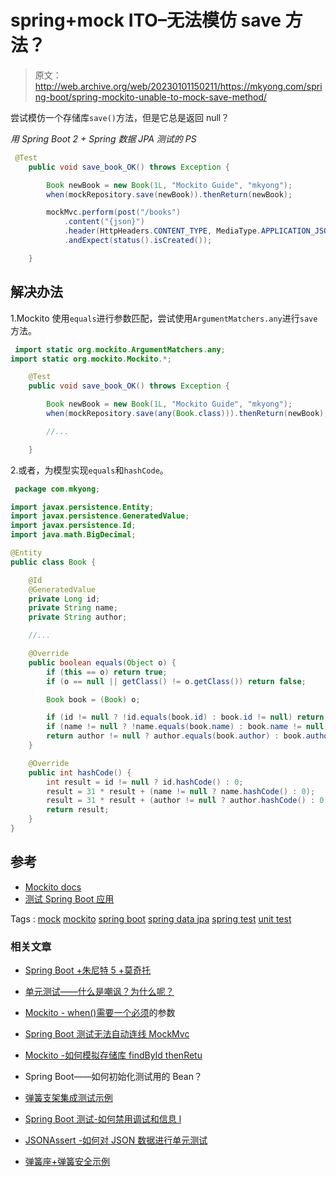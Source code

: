 # spring+mock ITO–无法模仿 save 方法？

> 原文：<http://web.archive.org/web/20230101150211/https://mkyong.com/spring-boot/spring-mockito-unable-to-mock-save-method/>

尝试模仿一个存储库`save()`方法，但是它总是返回 null？

*用 Spring Boot 2 + Spring 数据 JPA 测试的 PS*

```java
 @Test
    public void save_book_OK() throws Exception {

        Book newBook = new Book(1L, "Mockito Guide", "mkyong");
        when(mockRepository.save(newBook)).thenReturn(newBook);

		mockMvc.perform(post("/books")
			.content("{json}")
			.header(HttpHeaders.CONTENT_TYPE, MediaType.APPLICATION_JSON))
			.andExpect(status().isCreated());

    } 
```

## 解决办法

1.Mockito 使用`equals`进行参数匹配，尝试使用`ArgumentMatchers.any`进行`save`方法。

```java
 import static org.mockito.ArgumentMatchers.any;
import static org.mockito.Mockito.*;

	@Test
    public void save_book_OK() throws Exception {

        Book newBook = new Book(1L, "Mockito Guide", "mkyong");
        when(mockRepository.save(any(Book.class))).thenReturn(newBook);

		//...

    } 
```

2.或者，为模型实现`equals`和`hashCode`。

```java
 package com.mkyong;

import javax.persistence.Entity;
import javax.persistence.GeneratedValue;
import javax.persistence.Id;
import java.math.BigDecimal;

@Entity
public class Book {

    @Id
    @GeneratedValue
    private Long id;
    private String name;
    private String author;

    //...

    @Override
    public boolean equals(Object o) {
        if (this == o) return true;
        if (o == null || getClass() != o.getClass()) return false;

        Book book = (Book) o;

        if (id != null ? !id.equals(book.id) : book.id != null) return false;
        if (name != null ? !name.equals(book.name) : book.name != null) return false;
        return author != null ? author.equals(book.author) : book.author == null;
    }

    @Override
    public int hashCode() {
        int result = id != null ? id.hashCode() : 0;
        result = 31 * result + (name != null ? name.hashCode() : 0);
        result = 31 * result + (author != null ? author.hashCode() : 0);
        return result;
    }
} 
```

## 参考

*   [Mockito docs](http://web.archive.org/web/20201004113139/https://static.javadoc.io/org.mockito/mockito-core/2.24.5/org/mockito/Mockito.html)
*   [测试 Spring Boot 应用](http://web.archive.org/web/20201004113139/https://docs.spring.io/spring-boot/docs/current/reference/html/boot-features-testing.html#boot-features-testing-spring-boot-applications)

Tags : [mock](http://web.archive.org/web/20201004113139/https://mkyong.com/tag/mock/) [mockito](http://web.archive.org/web/20201004113139/https://mkyong.com/tag/mockito/) [spring boot](http://web.archive.org/web/20201004113139/https://mkyong.com/tag/spring-boot/) [spring data jpa](http://web.archive.org/web/20201004113139/https://mkyong.com/tag/spring-data-jpa/) [spring test](http://web.archive.org/web/20201004113139/https://mkyong.com/tag/spring-test/) [unit test](http://web.archive.org/web/20201004113139/https://mkyong.com/tag/unit-test/)<input type="hidden" id="mkyong-current-postId" value="14941">

### 相关文章

*   [Spring Boot +朱尼特 5 +莫奇托](/web/20201004113139/https://mkyong.com/spring-boot/spring-boot-junit-5-mockito/?utm_source=self&utm_medium=referral&utm_campaign=afterpost-related&utm_content=link0)
*   [单元测试——什么是嘲讽？为什么呢？](/web/20201004113139/https://mkyong.com/unittest/unit-test-what-is-mocking-and-why/?utm_source=self&utm_medium=referral&utm_campaign=afterpost-related&utm_content=link1)
*   [Mockito - when()需要一个必须](/web/20201004113139/https://mkyong.com/spring-boot/mockito-when-requires-an-argument-which-has-to-be-a-method-call-on-a-mock/?utm_source=self&utm_medium=referral&utm_campaign=afterpost-related&utm_content=link2)的参数
*   [Spring Boot 测试无法自动连线 MockMvc](/web/20201004113139/https://mkyong.com/spring-boot/spring-boot-test-unable-to-autowired-mockmvc/?utm_source=self&utm_medium=referral&utm_campaign=afterpost-related&utm_content=link3)
*   [Mockito -如何模拟存储库 findById thenRetu](/web/20201004113139/https://mkyong.com/spring-boot/mockito-how-to-mock-repository-findbyid-thenreturn-optional/?utm_source=self&utm_medium=referral&utm_campaign=afterpost-related&utm_content=link4)

*   Spring Boot——如何初始化测试用的 Bean？
*   [弹簧支架集成测试示例](/web/20201004113139/https://mkyong.com/spring-boot/spring-rest-integration-test-example/?utm_source=self&utm_medium=referral&utm_campaign=afterpost-related&utm_content=link6)
*   [Spring Boot 测试-如何禁用调试和信息 l](/web/20201004113139/https://mkyong.com/spring-boot/spring-boot-test-how-to-stop-debug-logs/?utm_source=self&utm_medium=referral&utm_campaign=afterpost-related&utm_content=link7)
*   [JSONAssert -如何对 JSON 数据进行单元测试](/web/20201004113139/https://mkyong.com/java/jsonassert-how-to-unit-test-json-data/?utm_source=self&utm_medium=referral&utm_campaign=afterpost-related&utm_content=link8)
*   [弹簧座+弹簧安全示例](/web/20201004113139/https://mkyong.com/spring-boot/spring-rest-spring-security-example/?utm_source=self&utm_medium=referral&utm_campaign=afterpost-related&utm_content=link9)